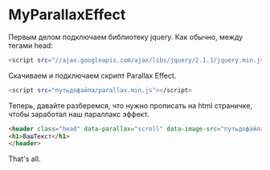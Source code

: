 # MyParallaxEffect
  Первым делом подключаем библиотеку jquery. Как обычно, между тегами head:
  ```bash
  <script src="//ajax.googleapis.com/ajax/libs/jquery/2.1.1/jquery.min.js"></script>
  ```
  
  Скачиваем и подключаем скрипт Parallax Effect.
  ```bash
  <script src="путьдофайла/parallax.min.js"></script>
  ```
  Теперь, давайте разберемся, что нужно прописать на html страничке, чтобы заработал наш параллакс эффект.
  
```html
<header class="head" data-parallax="scroll" data-image-src="путьдофайла/bg.png">
<h1>ВашТекст</h1>
</header>
```
   
That's all.

